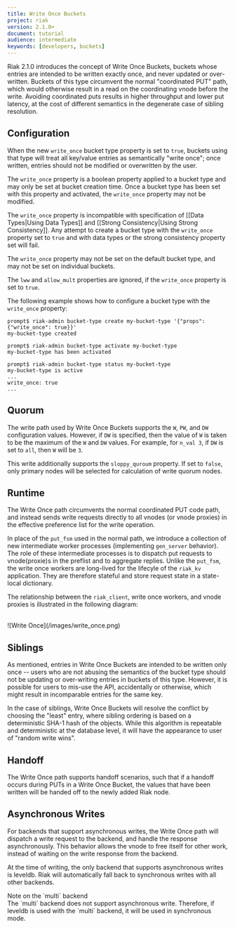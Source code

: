 ```yaml
---
title: Write Once Buckets
project: riak
version: 2.1.0+
document: tutorial
audience: intermediate
keywords: [developers, buckets]
---
```


Riak 2.1.0 introduces the concept of Write Once Buckets, buckets whose entries
are intended to be written exactly once, and never updated or over-written.
Buckets of this type circumvent the normal "coordinated PUT" path, which would
otherwise result in a read on the coordinating vnode before the write. Avoiding
coordinated puts results in higher throughput and lower put latency, at the cost
of different semantics in the degenerate case of sibling resolution.

## Configuration

When the new `write_once` bucket type property is set to `true`, buckets using
that type will treat all key/value entries as semantically "write once"; once
written, entries should not be modified or overwritten by the user.

The `write_once` property is a boolean property applied to a bucket type and may
only be set at bucket creation time. Once a bucket type has been set with this
property and activated, the `write_once` property may not be modified.

The `write_once` property is incompatible with specification of [[Data
Types|Using Data Types]] and [[Strong Consistency|Using Strong Consistency]].
Any attempt to create a bucket type with the `write_once` property set to `true`
and with data types or the strong consistency property set will fail.

The `write_once` property may not be set on the default bucket type, and may not
be set on individual buckets.

The `lww` and `allow_mult` properties are ignored, if the `write_once` property
is set to `true`.

The following example shows how to configure a bucket type with the `write_once`
property:

```
prompt$ riak-admin bucket-type create my-bucket-type '{"props": {"write_once": true}}'
my-bucket-type created

prompt$ riak-admin bucket-type activate my-bucket-type
my-bucket-type has been activated

prompt$ riak-admin bucket-type status my-bucket-type
my-bucket-type is active
...
write_once: true
...
```

## Quorum

The write path used by Write Once Buckets supports the `W`, `PW`, and `DW`
configuration values. However, if `DW` is specified, then the value of `W` is
taken to be the maximum of the `W` and `DW` values. For example, for `n_val 3`,
if `DW` is set to `all`, then `W` will be `3`.

This write additionally supports the `sloppy_quroum` property. If set to
`false`, only primary nodes will be selected for calculation of write quorum
nodes.

## Runtime

The Write Once path circumvents the normal coordinated PUT code path, and
instead sends write requests directly to all vnodes (or vnode proxies) in the
effective preference list for the write operation.

In place of the `put_fsm` used in the normal path, we introduce a collection of
new intermediate worker processes (implementing `gen_server` behavior). The role
of these intermediate processes is to dispatch put requests to vnode(proxie)s in
the preflist and to aggregate replies. Unlike the `put_fsm`, the write once
workers are long-lived for the lifecyle of the `riak_kv` application. They are
therefore stateful and store request state in a state-local dictionary.

The relationship between the `riak_client`, write once workers, and vnode
proxies is illustrated in the following diagram:

<br>
![Write Once](/images/write_once.png)
<br>

## Siblings

As mentioned, entries in Write Once Buckets are intended to be written only once
-- users who are not abusing the semantics of the bucket type should not be
updating or over-writing entries in buckets of this type. However, it is
possible for users to mis-use the API, accidentally or otherwise, which might
result in incomparable entries for the same key.

In the case of siblings, Write Once Buckets will resolve the conflict by
choosing the "least" entry, where sibling ordering is based on a deterministic
SHA-1 hash of the objects. While this algorithm is repeatable and deterministic
at the database level, it will have the appearance to user of "random write
wins".

## Handoff

The Write Once path supports handoff scenarios, such that if a handoff occurs
during PUTs in a Write Once Bucket, the values that have been written will be
handed off to the newly added Riak node.

## Asynchronous Writes

For backends that support asynchronous writes, the Write Once path will dispatch
a write request to the backend, and handle the response asynchronously. This
behavior allows the vnode to free itself for other work, instead of waiting on
the write response from the backend.

At the time of writing, the only backend that supports asynchronous writes is
leveldb. Riak will automatically fall back to synchronous writes with all other
backends.

<div class="note"><div class="title">Note on the `multi` backend</div>
The `multi` backend does not support asynchronous write. Therefore, if leveldb
is used with the `multi` backend, it will be used in synchronous mode.
</div>
